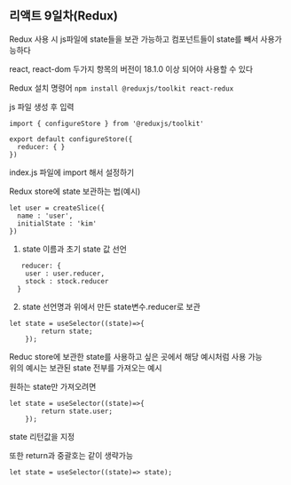 ## 리액트 9일차(Redux)  

Redux 사용 시 js파일에 state들을 보관 가능하고 컴포넌트들이 state를 빼서 사용가능하다  

react, react-dom 두가지 항목의 버전이 18.1.0 이상 되어야 사용할 수 있다  

Redux 설치 명령어
```npm install @reduxjs/toolkit react-redux ```  

js 파일 생성 후 입력
```
import { configureStore } from '@reduxjs/toolkit'

export default configureStore({
  reducer: { }
})
```

index.js 파일에 <Provider> import 해서 설정하기  

Redux store에 state 보관하는 법(예시)  
```
let user = createSlice({
  name : 'user',
  initialState : 'kim'
})
```
1. state 이름과 초기 state 값 선언

```
   reducer: { 
    user : user.reducer,
    stock : stock.reducer
  }
```
2. state 선언명과 위에서 만든 state변수.reducer로 보관

```
let state = useSelector((state)=>{
        return state;
    });
```
Reduc store에 보관한 state를 사용하고 싶은 곳에서 해당 예시처럼 사용 가능  
위의 예시는 보관된 state 전부를 가져오는 예시  

원하는 state만 가져오려면  
```
let state = useSelector((state)=>{
        return state.user;
    });
```
state 리턴값을 지정  

또한 return과 중괄호는 같이 생략가능  
```
let state = useSelector((state)=> state);
```
